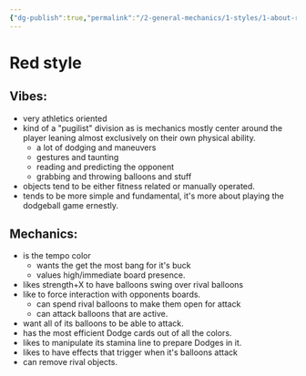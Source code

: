 ```yaml
---
{"dg-publish":true,"permalink":"/2-general-mechanics/1-styles/1-about-red-style/"}
---
```


#  Red style

## Vibes:
- very athletics oriented 
- kind of a "pugilist" division as is mechanics mostly center around the player leaning almost exclusively on their own physical ability.
	- a lot of dodging and maneuvers
	- gestures and taunting 
	- reading and predicting the opponent 
	- grabbing and throwing balloons and stuff
- objects tend to be either fitness related or manually operated.
- tends to be more simple and fundamental, it's more about playing the dodgeball game ernestly.

## Mechanics:
- is the tempo color 
	- wants the get the most bang for it's buck
	- values high/immediate board presence.
- likes strength+X to have balloons swing over rival balloons 
- like to force interaction with opponents boards.
	- can spend rival balloons to make them open for attack 
	- can attack balloons that are active.
- want all of its balloons to be able to attack.
- has the most efficient Dodge cards out of all the colors.
- likes to manipulate its stamina line to prepare Dodges in it.
- likes to have effects that trigger when it's balloons attack
- can remove rival objects.